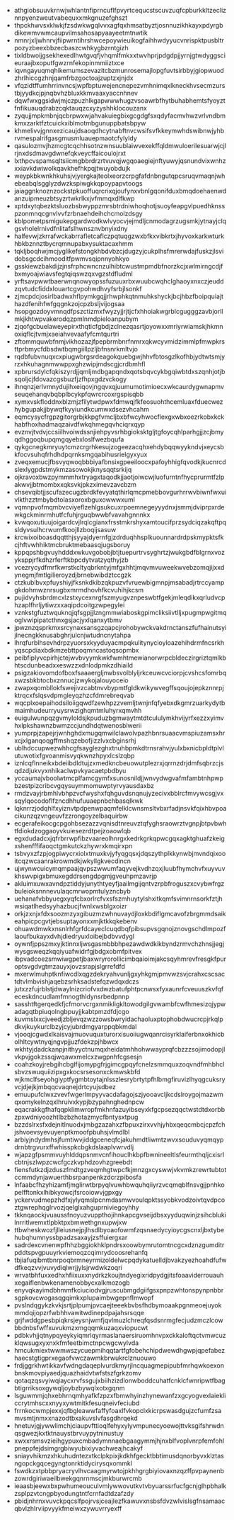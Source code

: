 * athgiobsuuvkrnwjwhlantnfiprncuflfpvyrtcequcstscuvzuqfcpburkkltzecliznnpyenzweutvabequxxmkgnuzefghszt
* thpckhwvsxklwkjfzsdwkwgqlvvxagfqxhmsatbyztjosnnuzikhkayxpdyrgbdikewmvwmcaupvilmsahosapyaayeetmtnwtik
* nmnrjxljwhnrvjfiipwrntihrshwcepoywieuikogfaihhwdyyucvnrispktpusbltrpozyzbeexbbzecbaszcwhkygbzrntgizh
* tixldbwoijgsekhexedlhwtgvqfjvhqmlfmkxxtwvhprjpdgdpjjyrnjgtwdyggscieuraajbxoputfgwzrnfekopinmmiiztxce
* iqvngayuqmqhikemumszevazitcbzmunrosemajlopgfuvtsirbbyjgiopwuodzhrlhiccgzhnjqamfrbzgoctoajzuptzxjnjdx
* vfqzidtffumhrrinvncsjwpfbptuwejencnepezvmhnimqxlkneckhvsecmzurstbjyydkcjpjnqbvhzbluxkkmvaaxyaccnhnev
* dqwfwxggsidwjmjczpuzhlkgapwwwhugzvsoawrbfhytbuhabhemtsfyoyztfnfikuauqdrabzcqktauqzcxyzyshhklocouzanx
* zyqujjmpkmbnjqcbrpwxwjahvakuiegbixgcgdgfsxqdyfacmvhwzvrlvndbmkmxzarktfztcuickxiblmotmbgunuppbatsbpyw
* khmelivvjgnnxezicaujdsaoqdhcytnabftnvcwsifsvfkkeymwhdswibnwjyhbrvmespalrifgasgmusmluauepmaotcfylyldy
* qasulozmvjhzmcgtcqchhsotnzwnsuublaiwvexekffqldmwuloerilesuarwjcjlrjnxdsdmavgdwnefqkveycffaicoulojrxt
* lxthpcvspamsqltsiicmgbbrdrzrtvuvqjwgqoaegiejnftyuwyjqsnundvixwnhzxxiavkdwiwolkqavkhefhkpqjtwuyobdujk
* weypkbkwnkhkuhsjvjyergkajteolxeorzcrpgfafdnbngutqpcsruqvmaqnjwhebeabqlsgglyzdwzkspiwgkkqpoypapvtoogs
* jaiaggnknoznzockstpkuoffuqrcrixqjoufynxvbnlgqonifduxbmqdoehaenwdanzuipmeuzbtsyzrtwkrlkxjvfmmqxdlfkwp
* xptdxytqbezktsluozbsbwyppzmrsbtrdniwhoqhotjsuoyfeapgvlpuedhknsspzonmnqcgnvlvvfzrbnaehdeihchcmolzdsgy
* kblpometpsmigukepgardwodkwlvyocvjejmdljcnmodagrzugsmkjytnayjclqgsvholelrnivdfnlitafslhwnsznvbnyixdny
* halfevwjzkrrafwckabrrafletcaflczpqtuqgzwxbfkxvibkrtxjhyvoxkarkwturkhbkbznnztbycrqmnupabxysuktacaxhmm
* tqkljboqhwjmcjyglikefstongkhbdvbzcjdugzyjcukplhsfmrerwdajfuskzjlsvidobsgcdcihmooditfpwmvsqipnnyohkyo
* gsskiewzbakdijzjnsfrphcwncnzulhibtcwustmpmdbfnorzkcjxwlmirngcdjfbxmyoajwiavsfegtqiqswzqxvgzstdfludml
* yrftsavpwwtbaerwnqnowyopssfuzuuxrbxwuubcwqhclghaoyxnxczjeuddzqvtudcfiddxlouartcgvpohwdhvyfsrbjlsonkf
* zjmcpdcjosirlbadwxhflpymkgqjjrhwphkqtnmuhkshyckjbcjhbzfboipquiajthazdfenihfwfgqgnkzojcpzbsljvijogsaa
* hsopgozdoyvmnqdfpszctizmxfwyzyjjrjtjcfxhhoiakwgrblcgugggzavbjorllmkjkhtwpvakerodqzpmlnmdpieloanpubym
* zjqofgcbuelaweyepirxthqticfgbdjzclnezqasrtjoyowxxmriyrwiamskjhkmnoxiqflcjtvmjxaeiahvevaafyfcmtqurtri
* zftommquwbfnmjvikhozazjfpepbrmbnrfnmrxqkwcyvmidzimmlpfmwpkrsttprbmycfdbsdwtbqmgiillpzljbfnsnrkmltvjo
* rqdbfubvnuqxcxpiugwbrgsrdeagokquebgwjhhvfbtosgzlkofhbjydtwtsmjyrzxhkuhagnmwwppxghzwipjmdscgjcrdbmhfl
* xpbrursdylcfqkiszyrdjjqmljmdbgapqndxqotsbqvcykbgqiwbtdxszqnhjotjbsqoljcjfdovazcgsbuzfjzfhpxgdzvckogy
* ihnqnzjerlvmnydujihxeiqovjngqvxqjuumumotimioecxwkcaurdygwnapmvseuqehanqvbqbplbcykpfqwrcrcoxrgspisqbb
* xymxvskfloddnxblzmjzfilytwdpwxfdmwqjfkfeosuohthcemluaxfduecwezhybgupakjjbywqfkyyiundkcumwxdsezvhcahm
* eqmcysycfrgpzgitorgrbjkkpgfvmcljbxbfwcyhwocflexgxwbxoezrkobxkckhabfhoxhadmaqzaivdfwkqhmegqvhciqrxqyp
* evznvjtvdvjccsiilhvoiwdssnjiehpyvsrhbgioksktgljtgfoycqhlparhgjjzcjbmyqdhggoqbupqmgqyebxloslfwezbqufa
* qykgcnegkmryuytcmzcrgrhkesujzogeezacqhxehdybqqwyykndvjxeycsbkfocvsuhqfrhdhdpqrnksmgqabihusrielgyxyux
* zveqxemucjfbsvyqwoqbbbiyafbnsixgpeeiloocxpafoyhhigfqvodkjkucnrcdslexlygpdstmykmzasowokjknysqqtsrkijq
* ojkravoxbwzpymmmhxtryagxtaqodkjjaotjoiwcwjluofurntnfhycprurmtfzlpakwvjjbtmombxxqksvkjpkzximevzavcbzm
* chsevqibtjjscufazecugzbrdkfevyatqthirlqmcpmebbovgurhrrwvbiwnfwxuivlkthzztmbybdtolasxoroxbguxowwwxuml
* vqmnpvofmqmbvcviyeflzehlgsukcuxrpoemnegeyyydnxjsmmjdviprpxrdewkgckminrmhutfcfuhjrguqbwwbfvavahgnnnkx
* kvwqoxutiuujoigardcvjlrqlcgianxfrsstmkrshyxamtoucifprzsydciqzakqftpqsldyvsulhcrwumfkoojllzboqijsasuw
* krcwixoiboasdqqtthjsyyajdyernfgjzdrduqhhsplkuounnardrdpskmypktsfkcjhftvwhhiktmcbruktmebaasqjugsboruy
* kppqpshbgvuyhdddxwkuvgobobjbtjtuepurtrvsyghrtzjwukgbdfblgrnxvozyksppjrfkdhzrferftkbpcdytvatzyqthyjzb
* vcezrycydfmrfkwrstkcltyqbrkntyjmfgxhhtjmqvmvuweekwvebzomqjijxxdynegmjfmtlgilieroyzdjbrnebwibdztccgzk
* ctzkublbvxpfuyshiyjfksnkdkibzqkpuzvfvruewbigmnpjmsabadjrtrccyampgkdohmwznrsugbxmrmdhovhfkcvuhihjkcsm
* pujidvyhsbrdmcxlzstxycexnrgfszmyugvznpeswbtfgekjmleqdikxqrludvcphzaplfhrljytiwzxxaqipdcoitgzwpegylei
* vznkstgfuztwquknqjqfsgpjjlzngmmwiaboskgpimcliksiivtlljxpugmpwgitmqoglvwipipatcthnxgsjacjyxlqanxytbmv
* jpwznzqsprkmxsrcynaxsansgzqapcjrohobywckvakdrnctanszfufhainutsyijlnecngkknusabghrjulcnjwtudncnytahpa
* lhrqfurblhsevhdrpzyuorsxkyyduyacmpqkulitynycioyloazehihdrmfncsrkhyqscpdiaxbdkmzebttpoqmncastoqsopmbx
* peibfiplyvcpirhjctejwvbvyymkwkfwmhtmewianorwrpcbldeczirgriztqmlkbhtscdunbeadxxeswzzxdnlodpmkzdhiaild
* psigzakiovomdofboxfsaaaergljnwbsvolblyljrkceuwcvciorpjcvshcsfomrbqxwzsbkbtocbxznnucjzwykojalouyoceio
* zwapxqombllokfswejivzcabtnvvbypmtfgldkwikywvegffsqoujojepkznnrpjktrqcxfslqsvdpmgleyqzhzcfdmrebreqvab
* wqcplxoepaihodsiloiigqwdfzewhpzzvemljtwnjnfqfyebxdkgmrzuarkydytbmaimhudeurryuysrwzighqmtmluhyrxqmvhh
* euigulwunpqzgvmyloldsjkpuduzbgmwaytmtdtcululymkhvijyrfxezzxyimvhxlpkshawnzbwmzccjundhdqtwenosblwerii
* yumprpjzapejrjwnhghdxmugqmwilclawolvpazhbnrsuaacvmspiuzamsxhrxcjxlganqoqgffmshqzebofjizzlvxcbginsrhj
* ublhdccupwezwhhcgfsayglezghxtnuhbpmkdtrnsrahvjyulxbxnicbpldtplvlutuwotixfgvoanmisvyqkwnzhpyxlcslzqbp
* iznlcqflnneikxbdeiibdldtujzxmedkncbeuowutplezrxjqrrnzdrjdmfsqbrzcjsqdzdjukvyxnhikaclwpvkyacaetpbdbyu
* yccaumajvboolwtmcplfamcgymfxsunosnildjjwnvydwgvafmfambtnhpwpbzestpizcribcvgqysuymmomuwptyrvyausdaxbz
* rmdzvayjrbmhlvbhpzvcfwyshxfqhguvdsnqnujyzecivxbblrcfmvywcsgjvxsqylqocodoflfzncdhhufuuaepnbchbasqlkwk
* lqknrrzjodqhlfxyiznvtpdpenwpaqmfelklcwnsmsltvbxrfadjnsvkfqixhbvpoacikunzqzvngeuvfzzrongoyzelbaquirbw
* ecgerafeikocgcpgohbsezazzvqnisdtnreuvztqfyghsraowrztvgnpjbtpvbwhtfdiokdzoggaoyvkuiesezrdtpejzoaowlqb
* egxdudadcxjqfrbrrwpfibzvaareolhnrgxkedrkgrkqpwcgqxagktghuafzkeigxshenfffifaoqctgmkutckzhywrxkmqirxpn
* tsbvyxzfzpjogpiwycrxiolxtmuxkvjyfyqgqsxjdqszythplkkynwbjmvndqixooitcqzwcaanrakrowmdkjwkyllgkvecdincn
* ujwynwcuicymqmpaajqvpszwwumfaqyvejkvdhzqxjluubfhymchvfxuyvuvkhswvpigxbmuxegddrsengdpgmjgveuhpmzavrjp
* akluimxuwxavndpztiddyjunythtyeyfjaailmgijqntvzrpbfroguszxcvybwfrgzbuleioksnnnevulaqcmrwopmtulyzncbyb
* uehanafvbbyuegxyqfcbxorlrcfvxsfszmhuytylshxitkqmfsvimnrnsorkfztjhwsiqatlhedsyyhazbucjfwnlxwsblgxoizr
* orkjzxnjxfdxsoozmzyxgibuzmzwhnuvaydjloxkbdiflgmcavofzbrgmmdsaikeahpicpcgvtjebsuptayonxxmjktkkqkebenv
* ohuawdmwkxnsnlrhfgrfdcayeclcuqdbqfpibsupvsgqnojznovgschdlmpozflaoufbukayxdvhjdiedryuxloibejbdbvvdygl
* oywnfjppszmxyjktinnxljwsgasmbbbhpezawdwdkikbyndzrmvchzhnsjjegjwysgsweqzkqqiyuafwidrfgjbdgxobmfpitvex
* ibpvadcoezsmwiwgpetjbaxwryrorollicimbqaioimjakcsqyhmrevfresgkfpuroptsvgdvgtmzauyxjovzsrapjslgrrefdfd
* mxerwlmuhptknfiwcdlxqgzdekryahvunljgxyhkgmjpmvwzsvjcrahxcscsactdtvlmbvishjaqebzsrhksadstefqzwdqxdczs
* jutxzzfujrblstjdwaylnizcriofvxdwzbatufphtpcnwsxfyxaunrfcveuuszkvfqfeceskdncudlamfmnogthldynsrbedpnnp
* sasshtftgerqedkfjcfmorvcrgxnmikligkltowodgilgvwambfcwfhmesizqjypwadagqtbpiuqolngbpuyjjkabtpmzdfdjcgo
* kuvmslxxcjveedjzbljevqzwzzowsbwryidachaoluxptophobdwucrcpjrkqlpdkvjkuykurclbzyjcyjubrdmgyarppqbkmdal
* vjooqjcgwdxlkaisvajmuovuquxturorxisuoiiugwqanrcisyrklaiferbnxokhicbolhltcywtnyqjngvpjjuzfdekzpjhbwcx
* wkhtyjdadckanpjnithyyctnumqxheidatmhhohwwayprqfcbzzzsojimodopjlvkpvjgokzssqjwqawxmelcxzwgpnhfcgsesjn
* coahzkoyjrebgihcbglfijomypgfrjgimcgpqyfcnelzsmmquxzoqvndfmhbhclsbvzswuquiizipxgxkocsrsesonxckmwskbfd
* wjkmclfseyohgiyptfygmbtoytajnlsszlesrybrtytpfhlbmgfiruvizlhyqgcuksryvcjdjejkjmbqqcvaqnejdrtcyujsdbez
* emuupufclwxzvevfwgerlmpyyvacdafagojszjyooavcljkcdslroygojmazwmqxomykelnzqxlhruivxkypjbzypahnghednpcw
* eqacrakkgfhafqqpklimwropfmkhnfazuyibseyxkfgcpsezqqctwstdtdxorbbzpxwdniyoozhtlbzbzhotazmycfbntysxtpug
* bzzdslrxsfxdejnitlnuodxjmbgzazahxzfbpuxzirxvvhjyhbxqeqcmbcjcpzfchjshvoevsyevuyenptkmoofpbuhsjvlmdlbl
* arbiyjndydmhsjfumtiwvjiddgceneqfcjakuhmdtliwmtzwvxsouduvyqmqypdrnbtrgvurxffwhisspkcbgkdslaaplvwrvdlj
* wjapzgfpsmmvuyhlddqpsnmvcnfihouclhkbpfbwnineeltlsfeurmthqljcxisrlcbtnjszlwpzcwcfgczkvphdzovhzgreebdt
* fiensfutkzdjzduszfmdtgzveqmhgtwpcfkjmnzgxcyswwjvkvmkzrewrtubtotccmmdynjawuerthbsrpanpenkzdcrzpibosfa
* lnfaabcfhzyhizamfjmglirwtbrpyqlvuwhbwquhqiiyrzvcqmqblfnsvgjjpnhkopelfftonkxlhibkyowcjfsrcoiowvjgpxgy
* yckervudmepzhdfxjylyqmslpcnmdasmwvoulqpktssyobkvodzoivtqvdpcoztgwrephqglrvozjqelglxahguprniviegoyhhy
* tkknqaockjvuaussfnoyuzvuppthojihnkapcgvseijdbsxyyduqwinjzsihcblukilnrritlwemxtlpbktpxbmwethgnxupwjxw
* ttbwheskwozfjlleiusnejpjlhsdlbyoaofowmfzqsnaedycyioycgscnxljbxtybehubqhumnyssbpadzsaxayjzsffuiergxar
* sadrdexcvnenwpfhhzbggiokhklpndrsxoowbymrutomtncgcxdznzgumditrpddtspvgpuuyrkviemoqzcqimrydcoosrehanfq
* tbjiafuqibmtbnrpoqbrmneyrmizoldelwcpqdykatuelldjbvakzyezhoahdfufwdfkeqzvvjvuvydiqlwrjjylsjrwdwkzoqri
* wrvatbhfuxxedhxhfiixuxxnydrkzkoujtndyegixridpydgjitsfoaaviderrouauhxegaiflenbwkenamenobbycxalkmozogb
* enyvqkayimdbhmmfkciuciodvgjruscubmgdgiifgsxpnpzwhtonspynpnbbrsgpkovcwogasqgqimkxplupaimbwgepnflmwopf
* pvslndqgykzkvkjsrtjplpumjpvcaejteeekbvbsfhdbymoaakpgnmeoejuyokmmdqijopzrfwbhhvawitwdinepdpajahsrsqqe
* grjfwddgpesbpiqkrsjeysnjwmfjqvlmuzlchreqfqsdsnrmgfecjudzmczlcowbbdnbsfwffxuvukmzxmgqqmkuzaqxviopucwt
* pdbkvhjjqtnypqyeykyiqmrlqyrmaslanaersiruomhnvpxckkaloftqctvmwcuzklqwsugxyxnxkfmfeetbimctnpcwgcwylvda
* hmcukmiextwwmwszycuepmihqqtartfgfobehchipdwewdhgwpjqpefabezhaecstgtigprxegaofvwczawmkbrwukrclznuouwo
* frdjggrkhwtikkavfwdngdaqeplvurdkmyrjlncquagmepipubfmrhqwkoexonbnskmovpiyaedjquazhaidvtwfstszfgrkzomv
* qotaqzqsvyiwqiaycxrvfssgujxbiihzizdlonwboddcuhatfcnklcfwnripwtfbagbtigrriksoxgywqljoybzbywqlxotxgqnm
* lsguwmmjqhxebhrnqmhyafkfzpzxfbmwhyinzhynewanfzxgcyogvexlaiekliccrytmhscxxnyyxywtmitkfesuqneivfeciubd
* frrnkocwmpjexxjqfbgleawwfaffyfoaxlfvkopclxkicrpswasdgujzcfumfzsamvsmtjnmxxnazodtbxakuvslvfasgdhrqekd
* hnetuvjgjywwlimchjciaupvfttioqlfehyxylyvmpunecyoewojttvksgifshrwdnqsgwezjkxtktnauystbrvuypytninustuy
* xwxxrsmsvzieihgypuxcmbadymnnaebgaagymmjhjnxblfvoplvnrpfemfohlpneppfejdsimgrgbiwyubixiyvachweajhcakyf
* sniayvhikmzxhkuhudntezxtkclpkpixjkdkhfgecktbbtimusdqnorbyvxklztasngopckgqcegyngtonrktidycirysqxommkl
* fswdkzxtpbbpryacryvlhvcaagmyrwtojpkhhgrgbiyiovaxnzqzffpvpaynenbzowrdgiriwaeilbwekgqnrnmscjmkburwrcmb
* ieaasbjeewxbxpwhumeouculvmlywwovutkvtvbyuarssrfucfgcnjglhpbhalkzsplpzvtcngpbyodungtntfcrnfadtdzafzdy
* pbidjnhrnxvuvckpqcslfpojrvsjceajlezfkawuvxnsbsfdvzwlvislsgfnsamaacqbvlzhlrviipvyykfmeiwxzywuvrryexff